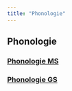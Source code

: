 ```yaml
---
title: "Phonologie"
---
```


## Phonologie


### [Phonologie MS](phonologie/phonologie_ms.md)
### [Phonologie GS](phonologie/phonologie_gs.md)

